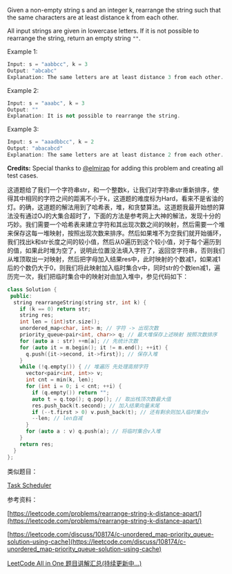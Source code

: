 Given a non-empty string s and an integer k, rearrange the string such that the same characters are at least distance k from each other.

All input strings are given in lowercase letters. If it is not possible to rearrange the string, return an empty string `""`.

Example 1:

```cpp
Input: s = "aabbcc", k = 3
Output: "abcabc" 
Explanation: The same letters are at least distance 3 from each other.
```

Example 2:

```cpp
Input: s = "aaabc", k = 3
Output: "" 
Explanation: It is not possible to rearrange the string.
```

Example 3:

```cpp
Input: s = "aaadbbcc", k = 2
Output: "abacabcd"
Explanation: The same letters are at least distance 2 from each other.
```

**Credits:** Special thanks to [@elmirap](https://discuss.leetcode.com/user/elmirap) for adding this problem and creating all test cases.

这道题给了我们一个字符串str，和一个整数k，让我们对字符串str重新排序，使得其中相同的字符之间的距离不小于k，这道题的难度标为Hard，看来不是省油的灯。的确，这道题的解法用到了哈希表，堆，和贪婪算法。这道题我最开始想的算法没有通过OJ的大集合超时了，下面的方法是参考网上大神的解法，发现十分的巧妙。我们需要一个哈希表来建立字符和其出现次数之间的映射，然后需要一个堆来保存这每一堆映射，按照出现次数来排序。然后如果堆不为空我们就开始循环，我们找出k和str长度之间的较小值，然后从0遍历到这个较小值，对于每个遍历到的值，如果此时堆为空了，说明此位置没法填入字符了，返回空字符串，否则我们从堆顶取出一对映射，然后把字母加入结果res中，此时映射的个数减1，如果减1后的个数仍大于0，则我们将此映射加入临时集合v中，同时str的个数len减1，遍历完一次，我们把临时集合中的映射对由加入堆中，参见代码如下：

```cpp
class Solution {
 public:
  string rearrangeString(string str, int k) {
    if (k == 0) return str;
    string res;
    int len = (int)str.size();
    unordered_map<char, int> m; // 字符 -> 出现次数
    priority_queue<pair<int, char>> q; // 最大堆保存上述映射 按照次数排序
    for (auto a : str) ++m[a]; // 先统计次数
    for (auto it = m.begin(); it != m.end(); ++it) {
      q.push({it->second, it->first}); // 保存入堆
    }
    while (!q.empty()) { // 堆遍历 先处理高频字符
      vector<pair<int, int>> v;
      int cnt = min(k, len);
      for (int i = 0; i < cnt; ++i) {
        if (q.empty()) return "";
        auto t = q.top(); q.pop(); // 取出栈顶次数最大值
        res.push_back(t.second); // 加入结果向量末尾
        if (--t.first > 0) v.push_back(t); // 还有剩余则加入临时集合v
        --len; // len自减
      }
      for (auto a : v) q.push(a); // 将临时集合v入堆
    }
    return res;
  }
};
```

类似题目：

[Task Scheduler](http://www.cnblogs.com/grandyang/p/7098764.html)

参考资料：

[https://leetcode.com/problems/rearrange-string-k-distance-apart/](https://leetcode.com/problems/rearrange-string-k-distance-apart/)

[https://leetcode.com/discuss/108174/c-unordered_map-priority_queue-solution-using-cache](https://leetcode.com/discuss/108174/c-unordered_map-priority_queue-solution-using-cache)

[LeetCode All in One 题目讲解汇总(持续更新中...)](http://www.cnblogs.com/grandyang/p/4606334.html)